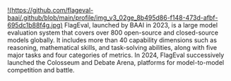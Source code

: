 [!(https://github.com/flageval-baai/.github/blob/main/profile/img_v3_02ge_8b495d86-f148-473d-afbf-695dc1b88f4g.jpg)](https://www.flageval.net)
FlagEval, launched by BAAI in 2023, is a large model evaluation system that covers over 800 open-source and closed-source models globally. It includes more than 40 capability dimensions such as reasoning, mathematical skills, and task-solving abilities, along with five major tasks and four categories of metrics. In 2024, FlagEval successively launched the Colosseum and Debate Arena, platforms for model-to-model competition and battle.
